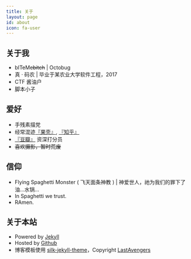 ```yaml
---
title: 关于
layout: page
id: about
icon: fa-user
---
```


关于我
---

* bITeMe~~bitch~~ | Octobug
* 真 · 码农 | 毕业于某农业大学软件工程，2017
* CTF 酱油户
* 脚本小子

爱好
---
<ul>
	<li>
	手残素描党
	<li>
		经常混迹<a href="http://www.guokr.com/i/0466223402/" target="_blank">『果壳』</a>, 
		<a href="http://www.zhihu.com/people/donotbiteme" target="_blank">『知乎』</a>
	</li>
	<li>
		<a href="http://www.douban.com/people/bitemebitch/" target="_blank">『豆瓣』</a>
		资深打分员
	</li>
	<li>
	<s>喜欢摄影，暂时荒废</s>
	</li>
</ul>

信仰
---

* Flying Spaghetti Monster ( 飞天面条神教 ) | 神爱世人，祂为我们的罪下了油...水锅...
* In Spaghetti we trust.
* RAmen.

关于本站
--------

* Powered by [Jekyll](http://jekyllrb.com/) 
* Hosted by [Github](https://github.com)
* 博客模板使用 [silk-jekyll-theme](https://github.com/lastavenger/silk-jekyll-theme)，Copyright [LastAvengers](http://lastavenger.github.io/)